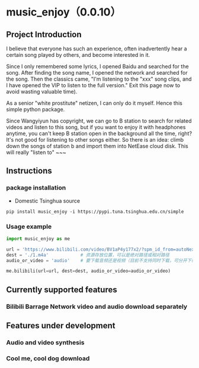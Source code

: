 # music_enjoy（0.0.10）


## Project Introduction

I believe that everyone has such an experience, often inadvertently hear a certain song played by others, and become interested in it.

Since I only remembered some lyrics, I opened Baidu and searched for the song. After finding the song name, I opened the network and searched for the song. Then the classics came, "I'm listening to the "xxx" song clips, and I have opened the VIP to listen to the full version." Exit this page now to avoid wasting valuable time).

As a senior "white prostitute" netizen, I can only do it myself. Hence this simple python package.

Since Wangyiyun has copyright, we can go to B station to search for related videos and listen to this song, but if you want to enjoy it with headphones anytime, you can't keep B station open in the background all the time, right? It's not good for listening to other songs either. So there is an idea: climb down the songs of station b and import them into NetEase cloud disk. This will really "listen to" ~~~


## Instructions

### package installation

- Domestic Tsinghua source

```shell
pip install music_enjoy -i https://pypi.tuna.tsinghua.edu.cn/simple
```



### Usage example


```python
import music_enjoy as me

url = 'https://www.bilibili.com/video/BV1aP4y177x2/?spm_id_from=autoNext' # 你的视频网址
dest = './1.m4a' 			# 资源存放位置，可以是绝对路径或相对路径
audio_or_video = 'audio' 	# 要下载音频还是视频（目前不支持同时下载，可分开下载后合成，一键下载功能目前正在开发当中）

me.bilibili(url=url, dest=dest, audio_or_video=audio_or_video)
```



## Currently supported features

### Bilibili Barrage Network video and audio download separately



## Features under development

### Audio and video synthesis

### Cool me, cool dog download


### 

### 

